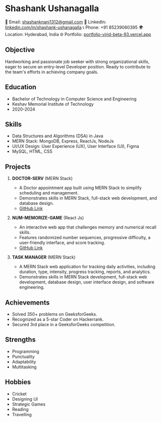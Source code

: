 # Shashank Ushanagalla

📧 Email: shashanknani1312@gmail.com
🔗 LinkedIn: [linkedin.com/in/shashank-ushanagalla](https://www.linkedin.com/in/ushanagalla-shashank-4452a4299/)
📞 Phone: +91 85239060395
🌍 Location: Hyderabad, India
🌐 Portfolio: [portfolio-virid-beta-93.vercel.app](https://portfolio-virid-beta-93.vercel.app)

## Objective
Hardworking and passionate job seeker with strong organizational skills, eager to secure an entry-level Developer position. Ready to contribute to the team's efforts in achieving company goals.

## Education
- Bachelor of Technology in Computer Science and Engineering
- Keshav Memorial Institute of Technology
- 2020-2024

## Skills
- Data Structures and Algorithms (DSA) in Java
- MERN Stack: MongoDB, Express, ReactJs, NodeJs
- UI/UX Design: User Experience (UX), User Interface (UI), Figma
- MySQL, HTML, CSS

## Projects
1. **DOCTOR-SERV** (MERN Stack)
   - A Doctor appointment app built using MERN Stack to simplify scheduling and management.
   - Demonstrates skills in MERN Stack, full-stack web development, and database design.
   - [GitHub Link](https://github.com/shashank1325/doctor-serv-app)

2. **NUM-MEMORIZE-GAME** (React Js)
   - An interactive web app that challenges memory and numerical recall skills.
   - Features randomized number sequences, progressive difficulty, a user-friendly interface, and score tracking.
   - [GitHub Link](https://github.com/shashank1325/Num-Memorize-Game)

3. **TASK MANAGER** (MERN Stack)
   - A MERN Stack web application for tracking daily activities, including duration, type, intensity, progress tracking, reports, and analytics.
   - Demonstrates skills in MERN Stack development, full-stack web development, database design, user interface design, and software engineering.

## Achievements
- Solved 350+ problems on GeeksforGeeks.
- Recognized as a 5-star Coder on Hackerrank.
- Secured 3rd place in a GeeksforGeeks competition.

## Strengths
- Programming
- Punctuality
- Adaptability
- Multitasking

## Hobbies
- Cricket
- Designing UI
- Strategic Games
- Reading
- Travelling
